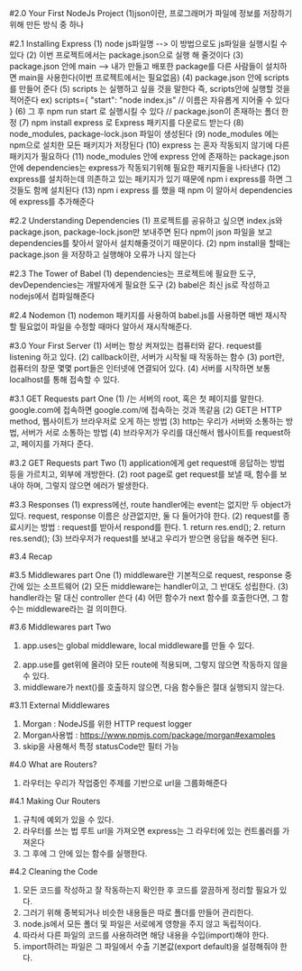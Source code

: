 #2.0 Your First NodeJs Project
(1)json이란, 프로그래머가 파일에 정보를 저장하기 위해 만든 방식 중 하나

#2.1 Installing Express
(1) node js파일명 --> 이 방법으로도 js파일을 실행시킬 수 있다
(2) 이번 프로젝트에서는 package.json으로 실행 해 줄것이다
(3) package.json 안에 main --> 내가 만들고 배포한 package를 다른 사람들이 설치하면 main을 사용한다(이번 프로젝트에서는 필요없음)
(4) package.json 안에 scripts를 만들어 준다
(5) scripts 는 실행하고 싶을 것을 말한다 즉, scripts안에 실행할 것을 적어준다
ex) scripts={
"start": "node index.js" // 이름은 자유롭게 지어줄 수 있다
}
(6) 그 후 npm run start 로 실행시킬 수 있다 // package.json이 존재하는 폴더 한정
(7) npm install express 로 Express 패키지를 다운로드 받는다
(8) node_modules, package-lock.json 파일이 생성된다
(9) node_modules 에는 npm으로 설치한 모든 패키지가 저장된다
(10) express 는 혼자 작동되지 않기에 다른 패키지가 필요하다
(11) node_modules 안에 express 안에 존재하는 package.json안에 dependencies는 express가 작동되기위해 필요한 패키지들을 나타낸다
(12) express를 설치하는데 의존하고 있는 패키지가 있기 때문에 npm i express를 하면 그것들도 함께 설치된다
(13) npm i express 를 했을 때 npm 이 알아서 dependencies에 express를 추가해준다

#2.2 Understanding Dependencies
(1) 프로젝트를 공유하고 싶으면 index.js와 package.json, package-lock.json만 보내주면 된다 npm이 json 파일을 보고 dependencies를 찾아서 알아서 설치해줄것이기 때문이다.
(2) npm install을 할때는 package.json 을 저장하고 실행해야 오류가 나지 않는다

#2.3 The Tower of Babel
(1) dependencies는 프로젝트에 필요한 도구, devDependencies는 개발자에게 필요한 도구
(2) babel은 최신 js로 작성하고 nodejs에서 컴파일해준다

#2.4 Nodemon
(1) nodemon 패키지를 사용하여 babel.js를 사용하면 매번 재시작할 필요없이 파일을 수정할 때마다 알아서 재시작해준다.

#3.0 Your First Server
(1) 서버는 항상 켜져있는 컴퓨터와 같다. request를 listening 하고 있다. 
(2) callback이란, 서버가 시작될 때 작동하는 함수
(3) port란, 컴퓨터의 창문 몇몇 port들은 인터넷에 연결되어 있다. 
(4) 서버를 시작하면 보통 localhost를 통해 접속할 수 있다.

#3.1 GET Requests part One
(1) /는 서버의 root, 혹은 첫 페이지를 말한다. google.com에 접속하면 google.com/에 접속하는 것과 똑같음
(2) GET은 HTTP method, 웹사이트가 브라우저로 오게 하는 방법
(3) http는 우리가 서버와 소통하는 방법, 서버가 서로 소통하는 방법
(4) 브라우저가 우리를 대신해서 웹사이트를 request하고, 페이지를 가져다 준다.

#3.2 GET Requests part Two
(1) application에게 get request애 응답하는 방법 등을 가르치고, 외부에 개방한다.
(2) root page로 get request를 보낼 때, 함수를 보내야 하며, 그렇지 않으면 에러가 발생한다.

#3.3 Responses
(1) express에선, route handler에는 event는 없지만 두 object가 있다. request, response 이름은 상관없지만, 둘 다 들어가야 한다.
(2) request를 종료시키는 방법 : request를 받아서 respond를 한다. 1. return res.end(); 2. return res.send();
(3) 브라우저가 request를 보내고 우리가 받으면 응답을 해주면 된다.

#3.4 Recap

#3.5 Middlewares part One
(1) middleware란 기본적으로 request, response 중간에 있는 소프트웨어
(2) 모든 middleware는 handler이고, 그 반대도 성립한다.
(3) handler라는 말 대신 controller 쓴다
(4) 어떤 함수가 next 함수를 호출한다면, 그 함수는 middleware라는 걸 의미한다.

#3.6 Middlewares part Two
1. app.uses는 global middleware, local middleware를 만들 수 있다.
2) app.use를 get위에 올려야 모든 route에 적용되며, 그렇지 않으면 작동하지 않을 수 있다.
3) middleware가 next()를 호출하지 않으면, 다음 함수들은 절대 실행되지 않는다.

#3.11 External Middlewares
1. Morgan : NodeJS를 위한 HTTP request logger
2. Morgan사용법 : https://www.npmjs.com/package/morgan#examples
3. skip을 사용해서 특정 statusCode만 필터 가능

#4.0 What are Routers?
1. 라우터는 우리가 작업중인 주제를 기반으로 url을 그룹화해준다

#4.1 Making Our Routers
1. 규칙에 예외가 있을 수 있다.
2. 라우터를 쓰는 법 루트 url을 가져오면 express는 그 라우터에 있는 컨트롤러를 가져온다
3. 그 후에 그 안에 있는 함수를 실행한다.

#4.2 Cleaning the Code
1. 모든 코드를 작성하고 잘 작동하는지 확인한 후 코드를 깔끔하게 정리할 필요가 있다.
2. 그러기 위해 중복되거나 비슷한 내용들은 따로 폴더를 만들어 관리한다.
3. node.js에서 모든 폴더 및 파일은 서로에게 영향을 주지 않고 독립적이다.
4. 따라서 다른 파일의 코드를 사용하려면 해당 내용을 수입(import)해야 한다.
5. ﻿import하려는 파일은 그 파일에서 수출 기본값(export default)을 설정해줘야 한다.